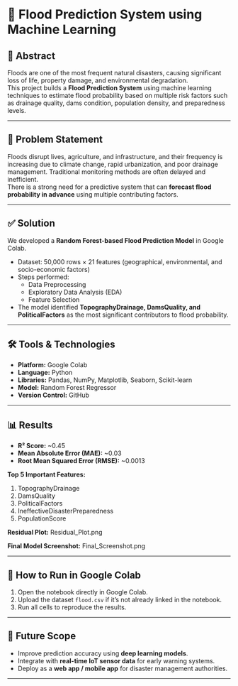 # 🌊 Flood Prediction System using Machine Learning

## 📌 Abstract
Floods are one of the most frequent natural disasters, causing significant loss of life, property damage, and environmental degradation.  
This project builds a **Flood Prediction System** using machine learning techniques to estimate flood probability based on multiple risk factors such as drainage quality, dams condition, population density, and preparedness levels.

---

## 🎯 Problem Statement
Floods disrupt lives, agriculture, and infrastructure, and their frequency is increasing due to climate change, rapid urbanization, and poor drainage management. Traditional monitoring methods are often delayed and inefficient.  
There is a strong need for a predictive system that can **forecast flood probability in advance** using multiple contributing factors.

---

## ✅ Solution
We developed a **Random Forest-based Flood Prediction Model** in Google Colab.

- Dataset: 50,000 rows × 21 features (geographical, environmental, and socio-economic factors)  
- Steps performed:
  - Data Preprocessing
  - Exploratory Data Analysis (EDA)
  - Feature Selection
- The model identified **TopographyDrainage, DamsQuality, and PoliticalFactors** as the most significant contributors to flood probability.

---

## 🛠️ Tools & Technologies
- **Platform:** Google Colab  
- **Language:** Python  
- **Libraries:** Pandas, NumPy, Matplotlib, Seaborn, Scikit-learn  
- **Model:** Random Forest Regressor  
- **Version Control:** GitHub

---

## 📊 Results
- **R² Score:** ~0.45  
- **Mean Absolute Error (MAE):** ~0.03  
- **Root Mean Squared Error (RMSE):** ~0.0013  

**Top 5 Important Features:**
1. TopographyDrainage  
2. DamsQuality  
3. PoliticalFactors  
4. IneffectiveDisasterPreparedness  
5. PopulationScore  

**Residual Plot:** Residual_Plot.png

**Final Model Screenshot:** Final_Screenshot.png

---

## 🚀 How to Run in Google Colab
1. Open the notebook directly in Google Colab.
2. Upload the dataset `flood.csv` if it’s not already linked in the notebook.
3. Run all cells to reproduce the results.

---

## 🔮 Future Scope
- Improve prediction accuracy using **deep learning models**.  
- Integrate with **real-time IoT sensor data** for early warning systems.  
- Deploy as a **web app / mobile app** for disaster management authorities.

---

